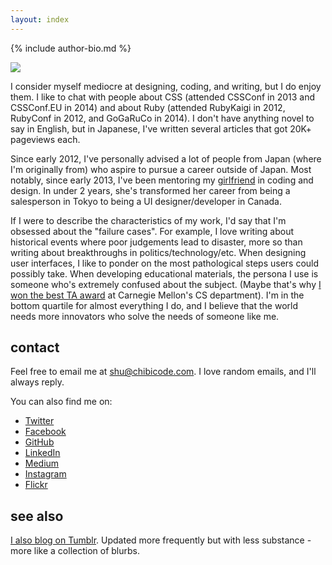 ```yaml
---
layout: index
---
```


{% include author-bio.md %}

![](http://chibicode.com/assets/images/og-image.jpg)

I consider myself mediocre at designing, coding, and writing, but I do enjoy them. I like to chat with people about CSS (attended CSSConf in 2013 and CSSConf.EU in 2014) and about Ruby (attended RubyKaigi in 2012, RubyConf in 2012, and GoGaRuCo in 2014). I don't have anything novel to say in English, but in Japanese, I've written several articles that got 20K+ pageviews each.

Since early 2012, I've personally advised a lot of people from Japan (where I'm originally from) who aspire to pursue a career outside of Japan. Most notably, since early 2013, I've been mentoring my [girlfriend](http://ellekasai.com/) in coding and design. In under 2 years, she's transformed her career from being a salesperson in Tokyo to being a UI designer/developer in Canada.

If I were to describe the characteristics of my work, I'd say that I'm obsessed about the "failure cases". For example, I love writing about historical events where poor judgements lead to disaster, more so than writing about breakthroughs in politics/technology/etc. When designing user interfaces, I like to ponder on the most pathological steps users could possibly take. When developing educational materials, the persona I use is someone who's extremely confused about the subject. (Maybe that's why [I won the best TA award](https://www.cs.cmu.edu/~scsfacts/uesugi.html) at Carnegie Mellon's CS department). I'm in the bottom quartile for almost everything I do, and I believe that the world needs more innovators who solve the needs of someone like me.

## contact

Feel free to email me at [shu@chibicode.com](mailto:shu@chibicode.com). I love random emails, and I'll always reply.

You can also find me on:

- [Twitter](http://twitter.com/chibicode)
- [Facebook](http://facebook.com/shu)
- [GitHub](http://github.com/chibicode)
- [LinkedIn](http://linkedin.com/in/chibicode)
- [Medium](http://medium.com/@chibicode)
- [Instagram](http://instagram.com/chibicode)
- [Flickr](https://www.flickr.com/photos/chibicode/sets)

## see also

[I also blog on Tumblr](http://chibicode.tumblr.com). Updated more frequently but with less substance - more like a collection of blurbs.
